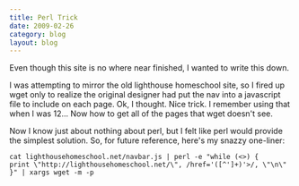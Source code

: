 ```yaml
---
title: Perl Trick
date: 2009-02-26
category: blog
layout: blog
---
```

Even though this site is no where near finished, I wanted to write this down.

I was attempting to mirror the old lighthouse homeschool site, so I fired up wget
only to realize the original designer had put the nav into a javascript file to
include on each page. Ok, I thought. Nice trick. I remember using that when I
was 12... Now how to get all of the pages that wget doesn't see.

Now I know just about nothing about perl, but I felt like perl would provide the
simplest solution. So, for future reference, here's my snazzy one-liner:

    cat lighthousehomeschool.net/navbar.js | perl -e "while (<>) {
    print \"http://lighthousehomeschool.net/\", /href='([^']+)'>/, \"\n\"
    }" | xargs wget -m -p
